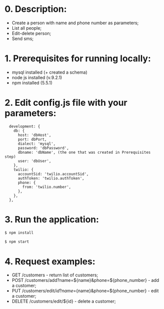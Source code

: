# 0. Description:
  * Create a person with name and phone number as parameters;
  * List all people;
  * Edit-delete person;
  * Send sms;

# 1. Prerequisites for running locally:
  * mysql installed (+ created a schema)
  * node js installed (v.9.2.1)
  * npm installed (5.5.1)

# 2. Edit config.js file with your parameters:
      development: {
        db: {
          host: 'dbHost',
          port: dbPort,
          dialect: 'mysql',
          password: 'dbPassword',
          dbname: 'dbName', (the one that was created in Prerequisites step)
          user: 'dbUser',
        },
        twilio: {
          accountSid: 'twilio.accountSid',
          authToken: 'twilio.authToken',
          phone: {
            from: 'twilio.number',
          },
        },
      },
      
# 3. Run the application:
```sh
$ npm install
```
```sh
$ npm start
```
# 4. Request examples:
* GET /customers - return list of customers;
* POST /customers/add?name=${name}&phone=${phone_number} - add a customer;
* PUT /customers/edit/${id}?name=${name}&phone=${phone_number} - edit a customer;
* DELETE /customers/edit/${id} - delete a customer;
